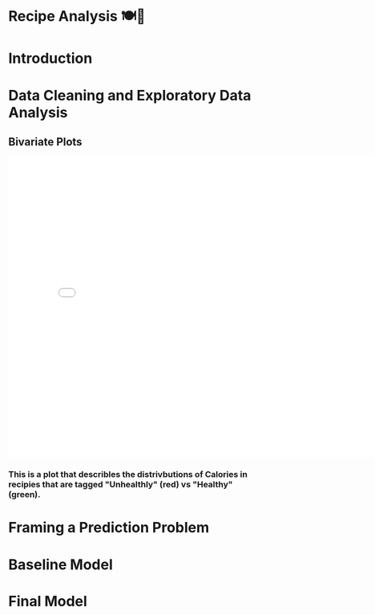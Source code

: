 
# Recipe Analysis 🍽️🧂

# Introduction



# Data Cleaning and Exploratory Data Analysis


## Bivariate Plots

<iframe
  src="assets/file-name.html"
  width="800"
  height="600"
  frameborder="0"
></iframe>

### This is a plot that describles the distrivbutions of Calories in recipies that are tagged "Unhealthly" (red) vs "Healthy" (green). 

# Framing a Prediction Problem



# Baseline Model




# Final Model

